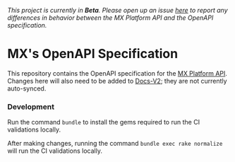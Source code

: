 *This project is currently in **Beta**. Please open up an issue [here](https://github.com/mxenabled/openapi/issues) to report any differences in behavior between the MX Platform API and the OpenAPI specification.*

# MX's OpenAPI Specification

This repository contains the OpenAPI specification for the [MX Platform API](https://docs.mx.com/api). Changes here will also need to be added to [Docs-V2](https://gitlab.com/mxtechnologies/mx/developer-experience/projects/docs-v2); they are not currently auto-synced.

### Development

Run the command `bundle` to install the gems required to run the CI validations locally.

After making changes, running the command `bundle exec rake normalize` will run the CI validations locally.
